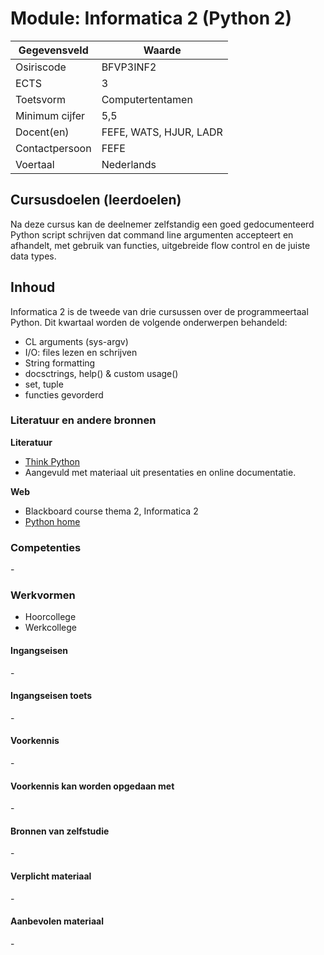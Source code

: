 # Module: Informatica 2 (Python 2)

| Gegevensveld  | Waarde |
| ------------- | ------------- |
| Osiriscode  | BFVP3INF2  |
| ECTS  | 3 |
| Toetsvorm  | Computertentamen |
| Minimum cijfer  | 5,5 |
| Docent(en)  | FEFE, WATS, HJUR, LADR |
| Contactpersoon  | FEFE |
| Voertaal  | Nederlands |

## Cursusdoelen (leerdoelen)

Na deze cursus kan de deelnemer zelfstandig een goed gedocumenteerd Python script schrijven dat command line argumenten accepteert en afhandelt, met gebruik van functies, uitgebreide flow control en de juiste data types.

## Inhoud

Informatica 2 is de tweede van drie cursussen over de programmeertaal Python. Dit kwartaal worden de volgende onderwerpen behandeld:
- CL arguments (sys-argv)
- I/O: files lezen en schrijven
- String formatting
- docsctrings, help() & custom usage()
- set, tuple
- functies gevorderd

### Literatuur en andere bronnen

**Literatuur**
- [Think Python](http://www.greenteapress.com/thinkpython/thinkpython.html) 
- Aangevuld met materiaal uit presentaties en online documentatie.

**Web**
- Blackboard course thema 2, Informatica 2
- [Python home](https://www.python.org/)

### Competenties
\-

### Werkvormen  
- Hoorcollege
- Werkcollege

#### Ingangseisen 
\- 

#### Ingangseisen toets
\- 

#### Voorkennis
\-

#### Voorkennis kan worden opgedaan met
\-

#### Bronnen van zelfstudie
\-

#### Verplicht materiaal
\-

#### Aanbevolen materiaal
\-

